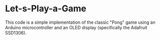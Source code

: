 # Let-s-Play-a-Game
This code is a simple implementation of the classic "Pong" game using an Arduino microcontroller and an OLED display (specifically the Adafruit SSD1306). 
